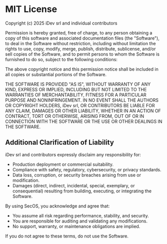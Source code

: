 # MIT License

Copyright (c) 2025 iDev srl and individual contributors

Permission is hereby granted, free of charge, to any person obtaining a copy
of this software and associated documentation files (the "Software"), to deal
in the Software without restriction, including without limitation the rights
to use, copy, modify, merge, publish, distribute, sublicense, and/or sell
copies of the Software, and to permit persons to whom the Software is
furnished to do so, subject to the following conditions:

The above copyright notice and this permission notice shall be included in all
copies or substantial portions of the Software.

THE SOFTWARE IS PROVIDED "AS IS", WITHOUT WARRANTY OF ANY KIND, EXPRESS OR
IMPLIED, INCLUDING BUT NOT LIMITED TO THE WARRANTIES OF MERCHANTABILITY,
FITNESS FOR A PARTICULAR PURPOSE AND NONINFRINGEMENT. IN NO EVENT SHALL THE
AUTHORS OR COPYRIGHT HOLDERS, iDev srl, OR CONTRIBUTORS BE LIABLE FOR ANY CLAIM,
DAMAGES OR OTHER LIABILITY, WHETHER IN AN ACTION OF CONTRACT, TORT OR OTHERWISE,
ARISING FROM, OUT OF OR IN CONNECTION WITH THE SOFTWARE OR THE USE OR OTHER
DEALINGS IN THE SOFTWARE.

## Additional Clarification of Liability

iDev srl and contributors expressly disclaim any responsibility for:
- Production deployment or commercial suitability.
- Compliance with safety, regulatory, cybersecurity, or privacy standards.
- Data loss, corruption, or security breaches arising from use or modification.
- Damages (direct, indirect, incidental, special, exemplary, or consequential) resulting from building, executing, or integrating the Software.

By using SecOS, you acknowledge and agree that:
- You assume all risk regarding performance, stability, and security.
- You are responsible for auditing and validating any modifications.
- No support, warranty, or maintenance obligations are implied.

If you do not agree to these terms, do not use the Software.
